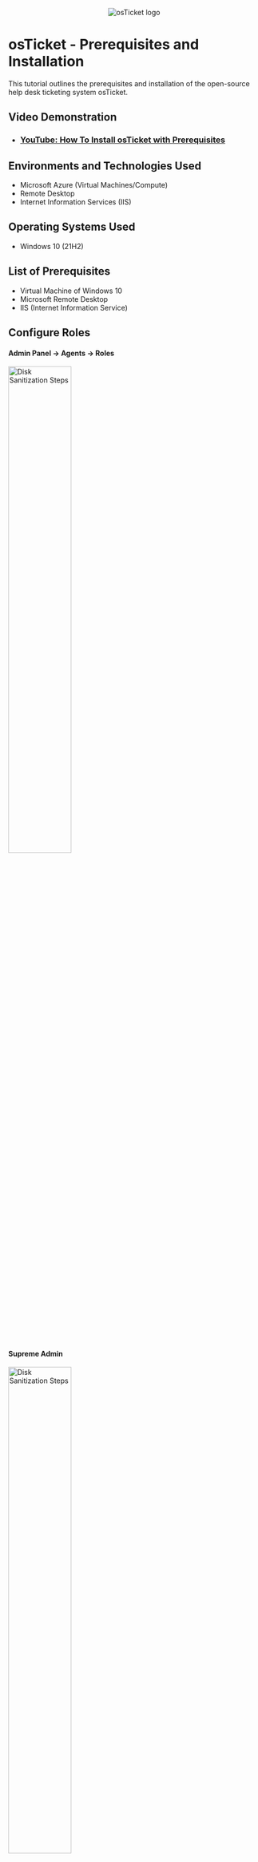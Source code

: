 <p align="center">
<img src="https://i.imgur.com/Clzj7Xs.png" alt="osTicket logo"/>
</p>

<h1>osTicket - Prerequisites and Installation</h1>
This tutorial outlines the prerequisites and installation of the open-source help desk ticketing system osTicket.<br />


<h2>Video Demonstration</h2>

- ### [YouTube: How To Install osTicket with Prerequisites](https://www.youtube.com)

<h2>Environments and Technologies Used</h2>

- Microsoft Azure (Virtual Machines/Compute)
- Remote Desktop
- Internet Information Services (IIS)

<h2>Operating Systems Used </h2>

- Windows 10</b> (21H2)

<h2>List of Prerequisites</h2>

- Virtual Machine of Windows 10
- Microsoft Remote Desktop
- IIS (Internet Information Service)


<h2>Configure Roles</h2>
<h4>Admin Panel -> Agents -> Roles</h4>
<p>
<img src="https://i.imgur.com/DJmEXEB.png" height="50%" width="50%" alt="Disk Sanitization Steps"/>
</p>
<h4>Supreme Admin</h4>
<p>
<img src="https://i.imgur.com/DJmEXEB.png" height="50%" width="50%" alt="Disk Sanitization Steps"/>
</p>
<p>

<h4>Reload IIS (Open IIS, Stop and Start the server)</h4>
<p>
<img src="https://i.imgur.com/DJmEXEB.png" height="50%" width="50%" alt="Disk Sanitization Steps"/>
</p>
<br />

<h2>Configure Departments</h2>
<h4>Admin Panel -> Agents -> Departments</h4>
<p>
<img src="https://i.imgur.com/DJmEXEB.png" height="50%" width="50%" alt="Disk Sanitization Steps"/>
</p>

<h4>System Administrators</h4>
<p>
<img src="https://i.imgur.com/DJmEXEB.png" height="50%" width="50%" alt="Disk Sanitization Steps"/>
</p>
<br />


<h2>Configure Teams</h2>
<h4>Admin Panel -> Agents -> Teams</h4>
<p>
<img src="https://i.imgur.com/DJmEXEB.png" height="50%" width="50%" alt="Disk Sanitization Steps"/>
</p>
<h4>Level I Support</h4>
<p>
<img src="https://i.imgur.com/DJmEXEB.png" height="50%" width="50%" alt="Disk Sanitization Steps"/>
</p>

<h4>Level II Support</h4>
<p>
<img src="https://i.imgur.com/DJmEXEB.png" height="50%" width="50%" alt="Disk Sanitization Steps"/>
</p>
<br />

<h2>Allow anyone to create tickets</h2>
<h4>- Admin Panel -> Settings -> User Settings</h4>
<p>
<img src="https://i.imgur.com/DJmEXEB.png" height="50%" width="50%" alt="Disk Sanitization Steps"/>
</p>
<h4>- Registration Required: Require registration and login to create tickets </h4>
<p>
<img src="https://i.imgur.com/DJmEXEB.png" height="50%" width="50%" alt="Disk Sanitization Steps"/>
</p>
<br />


<h2>Configure Agents (workers)</h2>
<h4>- Admin Panel -> Agents -> Add New</h4>
<p>
<img src="https://i.imgur.com/DJmEXEB.png" height="50%" width="50%" alt="Disk Sanitization Steps"/>
</p>
<h4>-Jane and John</h4>
<p>
<img src="https://i.imgur.com/DJmEXEB.png" height="50%" width="50%" alt="Disk Sanitization Steps"/>
</p>
<br />


<h2>Configure Users (customers)</h2>
<h4>- Agent Panel -> Users -> Add New</h4>
<p>
<img src="https://i.imgur.com/DJmEXEB.png" height="50%" width="50%" alt="Disk Sanitization Steps"/>
</p>
<h4>- Karen and Ken</h4>
<p>
<img src="https://i.imgur.com/DJmEXEB.png" height="50%" width="50%" alt="Disk Sanitization Steps"/>
</p>
<br />


<h2>Configure Service-Level Agreement (SLA)</h2>
<h4>-Admin Panel -> Manage -> SLA</h4>
<p>
<img src="https://i.imgur.com/DJmEXEB.png" height="50%" width="50%" alt="Disk Sanitization Steps"/>
</p>
<h4>- Sev-A (1 hour, 24/7), Sev-B (4 hours, 24/7), Sev-C (8 hours, business hours)  </h4>
<p>
<img src="https://i.imgur.com/DJmEXEB.png" height="50%" width="50%" alt="Disk Sanitization Steps"/>
</p>
<br />


<h2>Configure Help Topics</h2>
<h4>- Admin Panel -> Manage -> Help Topics</h4>
<p>
<img src="https://i.imgur.com/DJmEXEB.png" height="50%" width="50%" alt="Disk Sanitization Steps"/>
</p>
<h4>- Business Critical Outage, Personal Computer Issues, Equipment Request, Password Reset</h4>
<p>
<img src="https://i.imgur.com/DJmEXEB.png" height="50%" width="50%" alt="Disk Sanitization Steps"/>
</p>

<br />


<h2>Congratulations, hopefully it is installed with no errors!</h2>
<h4>- Browse to your help desk login page: http://localhost/osTicket/scp/login.php</h4>
<p>
<img src="https://i.imgur.com/DJmEXEB.png" height="50%" width="50%" alt="Disk Sanitization Steps"/>
</p>
<br />
